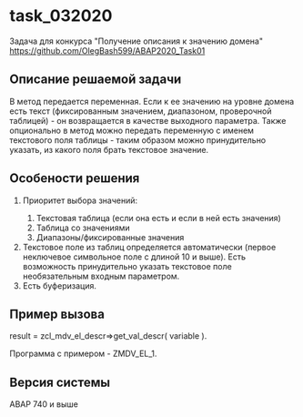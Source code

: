 # task_032020
Задача для конкурса "Получение описания к значению домена" 
https://github.com/OlegBash599/ABAP2020_Task01


<h2>Описание решаемой задачи </h2>
В метод передается переменная. Если к ее значению на уровне домена есть текст (фиксированным значением, диапазоном, проверочной таблицей) - он возвращается в качестве выходного параметра.
Также опционально в метод можно передать переменную с именем текстового поля таблицы - таким образом можно принудительно указать, из какого поля брать текстовое значение.

<h2>Особености решения</h2>
<ol>
<li>Приоритет выбора значений:</li>
<ol>
<li> Текстовая таблица (если она есть и если в ней есть значения)</li>
<li> Таблица со значениями</li>
<li> Диапазоны/фиксированные значения</li>
</ol>
<li>Текстовое поле из таблиц определяется автоматически (первое неключевое символьное поле с длиной 10 и выше). Есть возможность принудительно указать текстовое поле необязательным входным параметром.</li>
<li>Есть буферизация.</li>
</ol>

<h2>Пример вызова </h2>
result = zcl_mdv_el_descr=>get_val_descr( variable ).

Программа с примером - ZMDV_EL_1. 

<h2>Версия системы </h2>
ABAP 740 и выше
